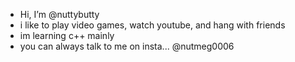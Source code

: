 - Hi, I’m @nuttybutty
- i like to play video games, watch youtube, and hang with friends
- im learning c++ mainly
- you can always talk to me on insta...
  @nutmeg0006
